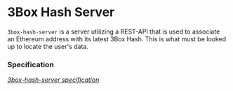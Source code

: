 # 3Box Hash Server
`3box-hash-server` is a server utilizing a REST-API that is used to associate an Ethereum address with its latest 3Box Hash. This is what must be looked up to locate the user's data.

### Specification
[*3box-hash-server specification*](./SPECIFICATION.md)
